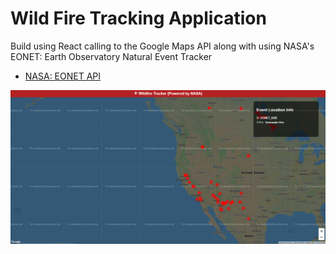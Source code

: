 # Wild Fire Tracking Application

Build using React calling to the Google Maps API along with using NASA's EONET: Earth Observatory Natural Event Tracker

- [NASA: EONET API](https://eonet.sci.gsfc.nasa.gov/docs/v2.1)

![firetracker](Firetracker.PNG)
